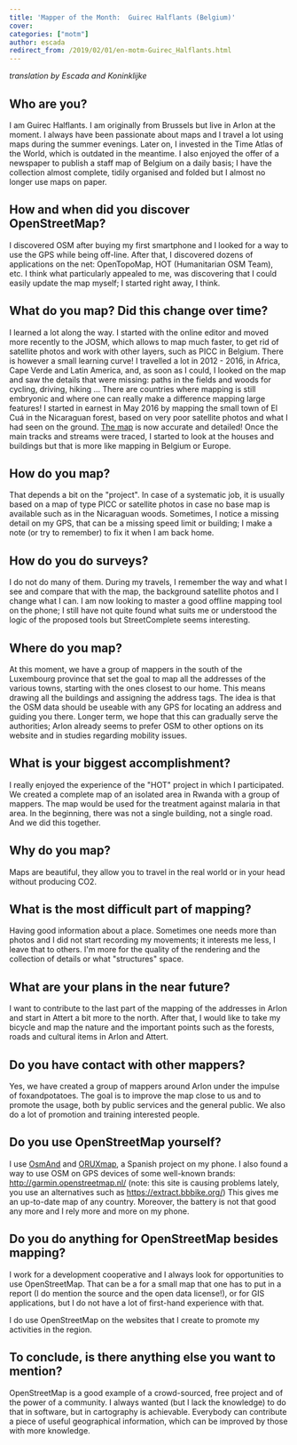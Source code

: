 ```yaml
---
title: 'Mapper of the Month:  Guirec Halflants (Belgium)'
cover: 
categories: ["motm"]
author: escada
redirect_from: /2019/02/01/en-motm-Guirec_Halflants.html
---
```

_translation by Escada and Koninklijke_

## Who are you?
I am Guirec Halflants. I am originally from Brussels but live in Arlon at the moment.
I always have been passionate about maps and I travel a lot using maps during the summer evenings. Later on, I invested in the Time Atlas of the World, which is outdated in the meantime. I also enjoyed the offer of a newspaper to publish a staff map of Belgium on a daily basis; I have the collection almost complete, tidily organised and folded but I almost no longer use maps on paper.

## How and when did you discover OpenStreetMap?
I discovered OSM after buying my first smartphone and I looked for a way to use the GPS while being off-line. After that, I discovered dozens of applications on the net: OpenTopoMap, HOT (Humanitarian OSM Team), etc.
I think what particularly appealed to me,  was discovering that I could easily update the map myself; I started right away, I think.

## What do you map? Did this change over time?

I learned a lot along the way. I started with the online editor and moved more recently to the JOSM, which allows to map much faster, to get rid of satellite photos and work with other layers, such as PICC in Belgium. There is however a small learning curve!
I travelled a lot in 2012 - 2016, in Africa, Cape Verde and Latin America, and, as soon as I could, I looked on the map and saw the details that were missing: paths in the fields and woods for cycling, driving, hiking ... There are countries where mapping is still embryonic and where one can really make a difference mapping large features!
I  started in earnest in May 2016 by mapping the small town of El Cuá in the Nicaraguan forest, based on very poor satellite photos and what I had seen on the ground. [The map](https://osm.org/go/YQ8CDu28--?m=) is now accurate and detailed!
Once the main tracks and streams were traced, I started to look at the houses and buildings but that is more like mapping in Belgium or Europe.

## How do you map?
That depends a bit on the "project". In case of a systematic job, it is usually based on a map of type PICC or satellite photos in case no base map is available such as in the Nicaraguan woods.
Sometimes, I notice a missing detail on my GPS, that can be a missing speed limit or building; I make a note (or try to remember) to fix it when I am back home.

## How do you do surveys?

I do not do many of them. During my travels, I remember the way and what I see and compare that with the map, the background satellite photos and I change what I can.
I am now looking to master a good offline mapping tool on the phone; I still have not quite found what suits me or understood the logic of the proposed tools but StreetComplete seems interesting.

## Where do you map?
At this moment, we have a group of mappers in the south of the Luxembourg province that set the goal to map all the addresses of the various towns, starting with the ones closest to our home. This means drawing all the buildings and assigning the address tags. The idea is that the OSM data should be useable with any GPS for locating an address and guiding you there.
Longer term, we hope that this can gradually serve the authorities; Arlon already seems to prefer OSM to other options on its website and in studies regarding mobility issues.

## What is your biggest accomplishment?
I really enjoyed the experience of the "HOT" project in which I participated. We created a complete map of an isolated area in Rwanda with a group of mappers. The map would be used for the treatment against malaria in that area. In the beginning, there was not a single building, not a single road. And we did this together.

## Why do you map?
Maps are beautiful, they allow you to travel in the real world or in your head without producing CO2.

## What is the most difficult part of mapping?
Having good information about a place. Sometimes one needs more than photos and I did not start recording my movements; it interests me less, I leave that to others. I'm more for the quality of the rendering and the collection of details or what "structures" space.

## What are your plans in the near future?
I want to contribute to the last part of the mapping of the addresses in Arlon and start in Attert a bit more to the north.
After that, I would like to take my bicycle and map the nature and the important points such as the forests, roads and cultural items in Arlon and Attert.

## Do you have contact with other mappers?
Yes, we have created a group of mappers around Arlon under the impulse of foxandpotatoes. The goal is to improve the map close to us and to promote the usage, both by public services and the general public. We also do a lot of promotion and training interested people.

## Do you use OpenStreetMap yourself?
I use [OsmAnd](https://osmand.net/) and [ORUXmap](https://www.oruxmaps.com/cs/es/), a Spanish project on my phone.
I also found a way to use OSM on GPS devices of some well-known brands: http://garmin.openstreetmap.nl/ (note: this site is causing problems lately, you use an alternatives such as https://extract.bbbike.org/)
This gives me an up-to-date map of any country. Moreover, the battery is not that good any more and I rely more and more on my phone.

## Do you do anything for OpenStreetMap besides mapping?
I work for a development cooperative and I always look for opportunities to use OpenStreetMap. That can be a for a small map that one has to put in a report (I do mention the source and the open data license!), or for GIS applications, but I do not have a lot of first-hand experience with that.

I do use OpenStreetMap on the websites that I create to promote my activities in the region.

## To conclude, is there anything else you want to mention?
OpenStreetMap is a good example of a crowd-sourced, free project and of the power of a community. I always wanted (but I lack the knowledge)  to do that in software, but in cartography is achievable. Everybody can contribute a piece of useful geographical information, which can be improved by those with more knowledge.
